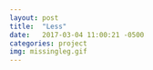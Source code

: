 ```yaml
---
layout: post
title:  "Less"
date:   2017-03-04 11:00:21 -0500
categories: project
img: missingleg.gif
---
```

